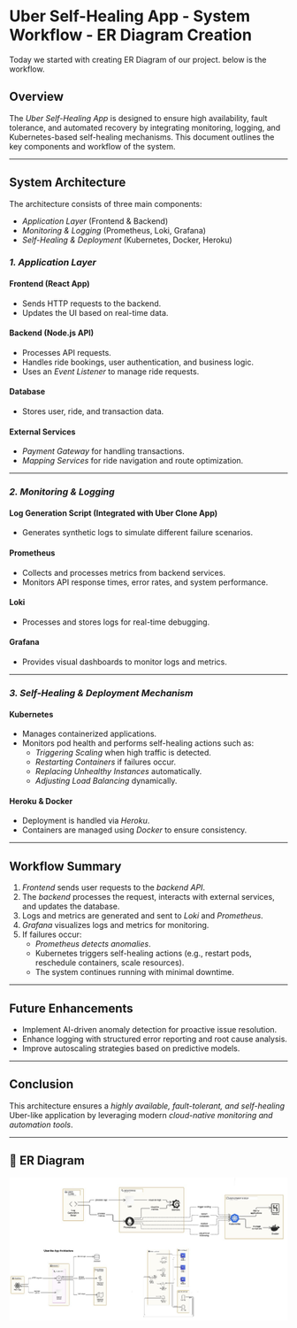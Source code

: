 # Uber Self-Healing App - System Workflow - ER Diagram Creation
Today we started with creating ER Diagram of our project. below is the workflow.
## Overview
The *Uber Self-Healing App* is designed to ensure high availability, fault tolerance, and automated recovery by integrating monitoring, logging, and Kubernetes-based self-healing mechanisms. This document outlines the key components and workflow of the system.

---

## System Architecture
The architecture consists of three main components:
- *Application Layer* (Frontend & Backend)
- *Monitoring & Logging* (Prometheus, Loki, Grafana)
- *Self-Healing & Deployment* (Kubernetes, Docker, Heroku)

### *1. Application Layer*
#### Frontend (React App)
- Sends HTTP requests to the backend.
- Updates the UI based on real-time data.

#### Backend (Node.js API)
- Processes API requests.
- Handles ride bookings, user authentication, and business logic.
- Uses an *Event Listener* to manage ride requests.

#### Database
- Stores user, ride, and transaction data.

#### External Services
- *Payment Gateway* for handling transactions.
- *Mapping Services* for ride navigation and route optimization.

---

### *2. Monitoring & Logging*
#### Log Generation Script (Integrated with Uber Clone App)
- Generates synthetic logs to simulate different failure scenarios.

#### Prometheus
- Collects and processes metrics from backend services.
- Monitors API response times, error rates, and system performance.

#### Loki
- Processes and stores logs for real-time debugging.

#### Grafana
- Provides visual dashboards to monitor logs and metrics.
  
---

### *3. Self-Healing & Deployment Mechanism*
#### Kubernetes
- Manages containerized applications.
- Monitors pod health and performs self-healing actions such as:
  - *Triggering Scaling* when high traffic is detected.
  - *Restarting Containers* if failures occur.
  - *Replacing Unhealthy Instances* automatically.
  - *Adjusting Load Balancing* dynamically.

#### Heroku & Docker
- Deployment is handled via *Heroku*.
- Containers are managed using *Docker* to ensure consistency.

---

## Workflow Summary
1. *Frontend* sends user requests to the *backend API*.
2. The *backend* processes the request, interacts with external services, and updates the database.
3. Logs and metrics are generated and sent to *Loki* and *Prometheus*.
4. *Grafana* visualizes logs and metrics for monitoring.
5. If failures occur:
   - *Prometheus detects anomalies*.
   - Kubernetes triggers self-healing actions (e.g., restart pods, reschedule containers, scale resources).
   - The system continues running with minimal downtime.

---

## Future Enhancements
- Implement AI-driven anomaly detection for proactive issue resolution.
- Enhance logging with structured error reporting and root cause analysis.
- Improve autoscaling strategies based on predictive models.

---

## Conclusion
This architecture ensures a *highly available, fault-tolerant, and self-healing* Uber-like application by leveraging modern *cloud-native monitoring and automation tools*.

---

## 📜 ER Diagram
![Diagram](https://github.com/YashSri17/mthree-training-notes/blob/main/Week%207%20/Day%2032/ER%20Diagram.jpeg)
